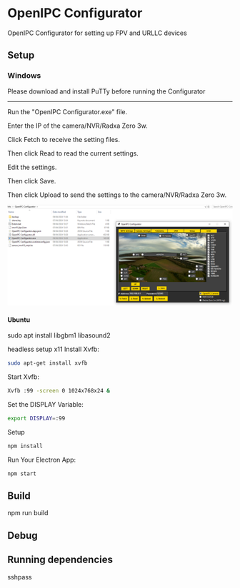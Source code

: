 # OpenIPC Configurator
OpenIPC Configurator for setting up FPV and URLLC devices




## Setup


### Windows

Please download and install PuTTy before running the Configurator

---

Run the "OpenIPC Configurator.exe" file.

Enter the IP of the camera/NVR/Radxa Zero 3w.

Click Fetch to receive the setting files.

Then click Read to read the current settings.

Edit the settings.

Then click Save.

Then click Upload to send the settings to the camera/NVR/Radxa Zero 3w.

![alt text](./images/configurator.png)


#### Ubuntu

sudo apt install libgbm1 libasound2


headless setup x11
Install Xvfb:
```bash
sudo apt-get install xvfb
```
Start Xvfb:
```bash
Xvfb :99 -screen 0 1024x768x24 &
```

Set the DISPLAY Variable:
```bash
export DISPLAY=:99
```

Setup
```bash
npm install
```

Run Your Electron App:

```bash
npm start
```

## Build
npm run build

## Debug





## Running dependencies

sshpass